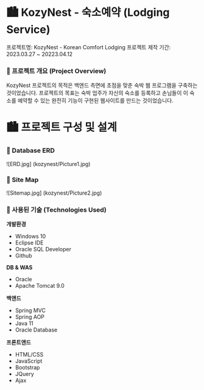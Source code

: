 # 🏙️ KozyNest - 숙소예약 (Lodging Service)

프로젝트명: KozyNest - Korean Comfort Lodging
프로젝트 제작 기간: 2023.03.27 ~ 20223.04.12



### 🧳 프로젝트 개요 (Project Overview)

KozyNest 프로젝트의 목적은 백엔드 측면에 초점을 맞춘 숙박 웹 프로그램을 구축하는 것이었습니다. 프로젝트의 목표는 숙박 업주가 자신의 숙소를 등록하고 손님들이 이 숙소를 예약할 수 있는 완전히 기능이 구현된 웹사이트를 만드는 것이었습니다.

# 🏙️ 프로젝트 구성 및 설계

### 🧳 Database ERD

![ERD.jpg]
(kozynest/Picture1.jpg)

###  🧳 Site Map

![Sitemap.jpg]
(kozynest/Picture2.jpg)


### 🧳 사용된 기술 (Technologies Used)

**개발환경**

- Windows 10
- Eclipse IDE
- Oracle SQL Developer
- Github

**DB & WAS**
- Oracle
- Apache Tomcat 9.0

**백앤드**

- Spring MVC
- Spring AOP
- Java 11
- Oracle Database

**프론트앤드**

- HTML/CSS
- JavaScript
- Bootstrap
- JQuery
- Ajax